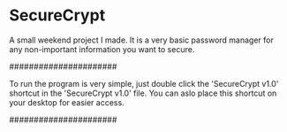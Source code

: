 # SecureCrypt
A small weekend project I made. It is a very basic password manager for any non-important information you want to secure.

######################

To run the program is very simple, just double click the 'SecureCrypt v1.0' shortcut in the 'SecureCrypt v1.0' file.
You can aslo place this shortcut on your desktop for easier access.

######################
